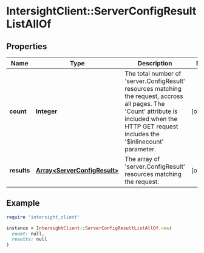 # IntersightClient::ServerConfigResultListAllOf

## Properties

| Name | Type | Description | Notes |
| ---- | ---- | ----------- | ----- |
| **count** | **Integer** | The total number of &#39;server.ConfigResult&#39; resources matching the request, accross all pages. The &#39;Count&#39; attribute is included when the HTTP GET request includes the &#39;$inlinecount&#39; parameter. | [optional] |
| **results** | [**Array&lt;ServerConfigResult&gt;**](ServerConfigResult.md) | The array of &#39;server.ConfigResult&#39; resources matching the request. | [optional] |

## Example

```ruby
require 'intersight_client'

instance = IntersightClient::ServerConfigResultListAllOf.new(
  count: null,
  results: null
)
```

